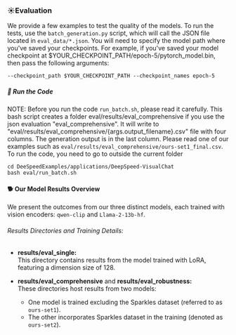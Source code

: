 ### ☀️Evaluation
We provide a few examples to test the quality of the models.
To run the tests, use the `batch_generation.py` script, which will call the JSON file located in  `eval_data/*.json`.
You will need to specify the model path where you've saved your checkpoints. For example, if you've saved your model checkpoint at $YOUR_CHECKPOINT_PATH/epoch-5/pytorch_model.bin, then pass the following arguments: 
```
--checkpoint_path $YOUR_CHECKPOINT_PATH --checkpoint_names epoch-5
```

##### 🏃 Run the Code
NOTE: Before you run the code `run_batch.sh`, please read it carefully. This bash script creates a folder eval/results/eval_comprehensive if you use the json evaluation "eval_comprehensive". It will write to "eval/results/eval_comprehensive/{args.output_filename}.csv" file with four columns. The generation output is in the last column. Please read one of our examples such as `eval/results/eval_comprehensive/ours-set1_final.csv`.
To run the code, you need to go to outside the current folder
```
cd DeeSpeedExamples/applications/DeepSpeed-VisualChat
bash eval/run_batch.sh
```


#### 🐕 Our Model Results Overview
We present the outcomes from our three distinct models, each trained with vision encoders: `qwen-clip` and `Llama-2-13b-hf`.

###### Results Directories and Training Details:
- **results/eval_single:**  
  This directory contains results from the model trained with LoRA, featuring a dimension size of 128.

- **results/eval_comprehensive** and **results/eval_robustness:**  
  These directories host results from two models:
  - One model is trained excluding the Sparkles dataset (referred to as `ours-set1`).
  - The other incorporates Sparkles dataset in the training (denoted as `ours-set2`).
